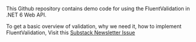 This Github repository contains demo code for using the FluentValidation in .NET 6 Web API.

To get a basic overview of validation, why we need it, how to implement FluentValidation,  Visit this [Substack Newsletter Issue](https://mwaseemzakir.substack.com/p/ep-30-how-to-use-fluent-validation)
